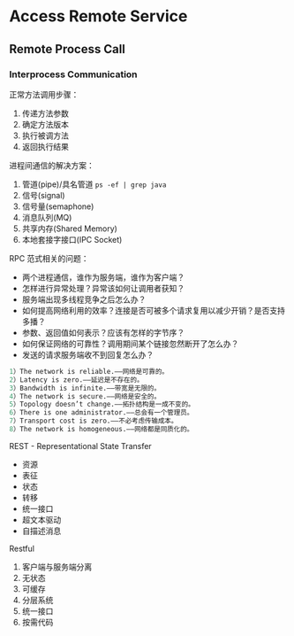 # Access Remote Service

## Remote Process Call

### Interprocess Communication

正常方法调用步骤：

1. 传递方法参数
2. 确定方法版本
3. 执行被调方法
4. 返回执行结果

进程间通信的解决方案：

1. 管道(pipe)/具名管道 `ps -ef | grep java`
2. 信号(signal)
3. 信号量(semaphone)
4. 消息队列(MQ)
5. 共享内存(Shared Memory)
6. 本地套接字接口(IPC Socket)

RPC 范式相关的问题：

- 两个进程通信，谁作为服务端，谁作为客户端？
- 怎样进行异常处理？异常该如何让调用者获知？
- 服务端出现多线程竞争之后怎么办？
- 如何提高网络利用的效率？连接是否可被多个请求复用以减少开销？是否支持多播？
- 参数、返回值如何表示？应该有怎样的字节序？
- 如何保证网络的可靠性？调用期间某个链接忽然断开了怎么办？
- 发送的请求服务端收不到回复怎么办？

```s
1）The network is reliable.——网络是可靠的。
2）Latency is zero.——延迟是不存在的。
3）Bandwidth is infinite.——带宽是无限的。
4）The network is secure.——网络是安全的。
5）Topology doesn’t change.——拓扑结构是一成不变的。
6）There is one administrator.——总会有一个管理员。
7）Transport cost is zero.——不必考虑传输成本。
8）The network is homogeneous.——网络都是同质化的。
```

REST - Representational State Transfer

- 资源
- 表征
- 状态
- 转移
- 统一接口
- 超文本驱动
- 自描述消息

Restful

1. 客户端与服务端分离
2. 无状态
3. 可缓存
4. 分层系统
5. 统一接口
6. 按需代码
